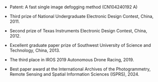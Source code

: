- Patent: A fast single image defogging method (CN104240192 A)

- Third prize of National Undergraduate Electronic Design Contest, China, 2011.

- Second prize of Texas Instruments Electronic Design Contest, China, 2012.

- Excellent graduate paper prize of Southwest University of Science and Technology, China, 2013.

- The third place in IROS 2019 Autonomous Drone Racing, 2019.

- Best paper award at the International Archives of the Photogrammetry, Remote Sensing and Spatial Information Sciences (ISPRS), 2024.